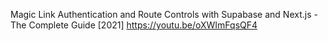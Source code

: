 Magic Link Authentication and Route Controls with Supabase and Next.js - The Complete Guide [2021]
https://youtu.be/oXWImFqsQF4
